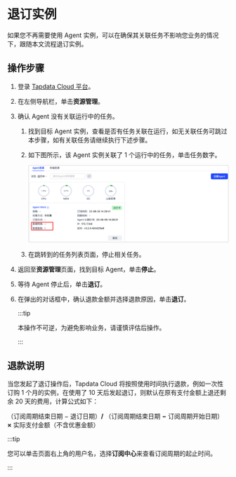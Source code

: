 # 退订实例

如果您不再需要使用 Agent 实例，可以在确保其关联任务不影响您业务的情况下，跟随本文流程退订实例。

## 操作步骤

1. 登录 [Tapdata Cloud 平台](https://cloud.tapdata.net/console/v3/)。

2. 在左侧导航栏，单击**资源管理**。

3. 确认 Agent 没有关联运行中的任务。

   1. 找到目标  Agent 实例，查看是否有任务关联在运行，如无关联任务可跳过本步骤，如有关联任务请继续执行下述步骤。

   2. 如下图所示，该 Agent 实例关联了 1 个运行中的任务，单击任务数字。

      ![关联任务](../images/agent_related_tasks.png)

   3. 在跳转到的任务列表页面，停止相关任务。

4. 返回至**资源管理**页面，找到目标 Agent，单击**停止**。

5. 等待 Agent 停止后，单击**退订**。

6. 在弹出的对话框中，确认退款金额并选择退款原因，单击**退订**。

   :::tip

   本操作不可逆，为避免影响业务，请谨慎评估后操作。

   :::


## 退款说明

当您发起了退订操作后，Tapdata Cloud 将按照使用时间执行退款，例如一次性订购 1 个月的实例，在使用了 10 天后发起退订，则默认在原有支付金额上退还剩余 20 天的费用，计算公式如下：

（订阅周期结束日期 − 退订日期）**/** （订阅周期结束日期 **−** 订阅周期开始日期） **×** 实际支付金额（不含优惠金额）

:::tip

您可以单击页面右上角的用户名，选择**订阅中心**来查看订阅周期的起止时间。

:::

